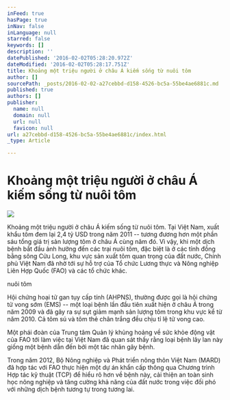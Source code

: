 ```yaml
---
inFeed: true
hasPage: true
inNav: false
inLanguage: null
starred: false
keywords: []
description: ''
datePublished: '2016-02-02T05:28:20.972Z'
dateModified: '2016-02-02T05:28:17.751Z'
title: Khoảng một triệu người ở châu Á kiếm sống từ nuôi tôm
author: []
sourcePath: _posts/2016-02-02-a27cebbd-d158-4526-bc5a-55be4ae6881c.md
published: true
authors: []
publisher:
  name: null
  domain: null
  url: null
  favicon: null
url: a27cebbd-d158-4526-bc5a-55be4ae6881c/index.html
_type: Article

---
```

# Khoảng một triệu người ở châu Á kiếm sống từ nuôi tôm
![](https://the-grid-user-content.s3-us-west-2.amazonaws.com/fdd1360a-5e15-47d0-8a5c-302f5d81e6fe.jpg)

Khoảng một triệu người ở châu Á kiếm sống từ nuôi tôm. Tại Việt Nam, xuất khẩu tôm đem lại 2,4 tỷ USD trong năm 2011 -- tương đương hơn một phần sáu tổng giá trị sản lượng tôm ở châu Á cùng năm đó. Vì vậy, khi một dịch bệnh bắt đầu ảnh hưởng đến các trại nuôi tôm, đặc biệt là ở các tỉnh đồng bằng sông Cửu Long, khu vực sản xuất tôm quan trọng của đất nước, Chính phủ Việt Nam đã nhờ tới sự hỗ trợ của Tổ chức Lương thực và Nông nghiệp Liên Hợp Quốc (FAO) và các tổ chức khác.

nuôi tôm

Hội chứng hoại tử gan tụy cấp tính (AHPNS), thường được gọi là hội chứng tử vong sớm (EMS) -- một loại bệnh lần đầu tiên xuất hiện ở châu Á trong năm 2009 và đã gây ra sự sụt giảm mạnh sản lượng tôm trong khu vực kể từ năm 2010\. Cả tôm sú và tôm thẻ chân trắng đều chịu tỉ lệ tử vong cao.

Một phái đoàn của Trung tâm Quản lý khủng hoảng về sức khỏe động vật của FAO tới làm việc tại Việt Nam đã quan sát thấy rằng loại bệnh lây lan này giống một bệnh dẫn đến bởi một tác nhân gây bệnh.

Trong năm 2012, Bộ Nông nghiệp và Phát triển nông thôn Việt Nam (MARD) đã hợp tác với FAO thực hiện một dự án khẩn cấp thông qua Chương trình Hợp tác kỹ thuật (TCP) để hiểu rõ hơn về bệnh này, cải thiện an toàn sinh học nông nghiệp và tăng cường khả năng của đất nước trong việc đối phó với những dịch bệnh tương tự trong tương lai.